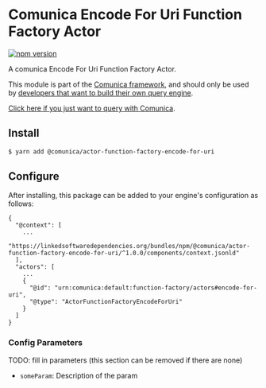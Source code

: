 # Comunica Encode For Uri Function Factory Actor

[![npm version](https://badge.fury.io/js/%40comunica%2Factor-function-factory-encode-for-uri.svg)](https://www.npmjs.com/package/@comunica/actor-function-factory-encode-for-uri)

A comunica Encode For Uri Function Factory Actor.

This module is part of the [Comunica framework](https://github.com/comunica/comunica),
and should only be used by [developers that want to build their own query engine](https://comunica.dev/docs/modify/).

[Click here if you just want to query with Comunica](https://comunica.dev/docs/query/).

## Install

```bash
$ yarn add @comunica/actor-function-factory-encode-for-uri
```

## Configure

After installing, this package can be added to your engine's configuration as follows:
```text
{
  "@context": [
    ...
    "https://linkedsoftwaredependencies.org/bundles/npm/@comunica/actor-function-factory-encode-for-uri/^1.0.0/components/context.jsonld"
  ],
  "actors": [
    ...
    {
      "@id": "urn:comunica:default:function-factory/actors#encode-for-uri",
      "@type": "ActorFunctionFactoryEncodeForUri"
    }
  ]
}
```

### Config Parameters

TODO: fill in parameters (this section can be removed if there are none)

* `someParam`: Description of the param
